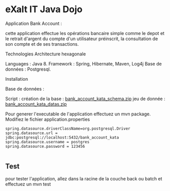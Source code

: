 # eXalt IT Java Dojo

Application Bank Account :

cette application effectue les opérations bancaire simple comme le depot et le retrait d'argent du compte d'un utilisateur préinscrit, la consultation de son compte et de ses transactions.

Technologies 
Architecture hexagonale

Languages : Java 8.
Framework : Spring, Hibernate, Maven, Log4j
Base de données : Postgresql.

Installation 

Base de données :

Script : 
création de la base : [bank_account_kata_schema.zip](https://github.com/KaiKrk/exalt-katas-java/files/9951234/bank_account_kata_schema.zip)
jeu de donnée : [bank_account_kata_datas.zip](https://github.com/KaiKrk/exalt-katas-java/files/9951232/bank_account_kata_datas.zip)

Pour generer l'executable de l'application effectuez un mvn package. 
Modifiez le fichier application.properties

```
spring.datasource.driverClassName=org.postgresql.Driver
spring.datasource.url = jdbc:postgresql://localhost:5432/bank_account_kata
spring.datasource.username = postgres
spring.datasource.password = 123456


```

## Test

pour tester l'application, allez dans la racine de la couche back ou batch et effectuez un mvn test



